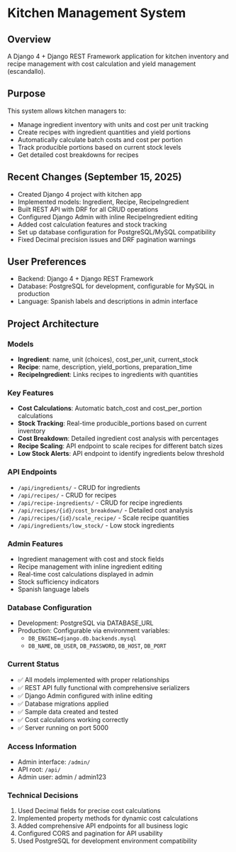 # Kitchen Management System

## Overview
A Django 4 + Django REST Framework application for kitchen inventory and recipe management with cost calculation and yield management (escandallo).

## Purpose
This system allows kitchen managers to:
- Manage ingredient inventory with units and cost per unit tracking
- Create recipes with ingredient quantities and yield portions
- Automatically calculate batch costs and cost per portion
- Track producible portions based on current stock levels
- Get detailed cost breakdowns for recipes

## Recent Changes (September 15, 2025)
- Created Django 4 project with kitchen app
- Implemented models: Ingredient, Recipe, RecipeIngredient
- Built REST API with DRF for all CRUD operations
- Configured Django Admin with inline RecipeIngredient editing
- Added cost calculation features and stock tracking
- Set up database configuration for PostgreSQL/MySQL compatibility
- Fixed Decimal precision issues and DRF pagination warnings

## User Preferences
- Backend: Django 4 + Django REST Framework
- Database: PostgreSQL for development, configurable for MySQL in production
- Language: Spanish labels and descriptions in admin interface

## Project Architecture

### Models
- **Ingredient**: name, unit (choices), cost_per_unit, current_stock
- **Recipe**: name, description, yield_portions, preparation_time
- **RecipeIngredient**: Links recipes to ingredients with quantities

### Key Features
- **Cost Calculations**: Automatic batch_cost and cost_per_portion calculations
- **Stock Tracking**: Real-time producible_portions based on current inventory
- **Cost Breakdown**: Detailed ingredient cost analysis with percentages
- **Recipe Scaling**: API endpoint to scale recipes for different batch sizes
- **Low Stock Alerts**: API endpoint to identify ingredients below threshold

### API Endpoints
- `/api/ingredients/` - CRUD for ingredients
- `/api/recipes/` - CRUD for recipes
- `/api/recipe-ingredients/` - CRUD for recipe ingredients
- `/api/recipes/{id}/cost_breakdown/` - Detailed cost analysis
- `/api/recipes/{id}/scale_recipe/` - Scale recipe quantities
- `/api/ingredients/low_stock/` - Low stock ingredients

### Admin Features
- Ingredient management with cost and stock fields
- Recipe management with inline ingredient editing
- Real-time cost calculations displayed in admin
- Stock sufficiency indicators
- Spanish language labels

### Database Configuration
- Development: PostgreSQL via DATABASE_URL
- Production: Configurable via environment variables:
  - `DB_ENGINE=django.db.backends.mysql`
  - `DB_NAME`, `DB_USER`, `DB_PASSWORD`, `DB_HOST`, `DB_PORT`

### Current Status
- ✅ All models implemented with proper relationships
- ✅ REST API fully functional with comprehensive serializers
- ✅ Django Admin configured with inline editing
- ✅ Database migrations applied
- ✅ Sample data created and tested
- ✅ Cost calculations working correctly
- ✅ Server running on port 5000

### Access Information
- Admin interface: `/admin/`
- API root: `/api/`
- Admin user: admin / admin123

### Technical Decisions
1. Used Decimal fields for precise cost calculations
2. Implemented property methods for dynamic cost calculations
3. Added comprehensive API endpoints for all business logic
4. Configured CORS and pagination for API usability
5. Used PostgreSQL for development environment compatibility
